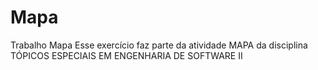 # Mapa
Trabalho Mapa
Esse exercício faz parte da atividade MAPA da disciplina TÓPICOS ESPECIAIS EM ENGENHARIA DE SOFTWARE II
